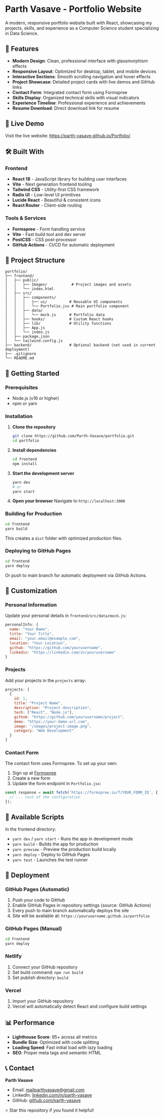 # Parth Vasave - Portfolio Website

A modern, responsive portfolio website built with React, showcasing my projects, skills, and experience as a Computer Science student specializing in Data Science.

## 🌟 Features

- **Modern Design**: Clean, professional interface with glassmorphism effects
- **Responsive Layout**: Optimized for desktop, tablet, and mobile devices
- **Interactive Sections**: Smooth scrolling navigation and hover effects
- **Project Showcase**: Detailed project cards with live demos and GitHub links
- **Contact Form**: Integrated contact form using Formspree
- **Skills Display**: Organized technical skills with visual indicators
- **Experience Timeline**: Professional experience and achievements
- **Resume Download**: Direct download link for resume

## 🚀 Live Demo

Visit the live website: https://parth-vasave.github.io/Portfolio/

## 🛠️ Built With

### Frontend
- **React 18** - JavaScript library for building user interfaces
- **Vite** - Next generation frontend tooling
- **Tailwind CSS** - Utility-first CSS framework
- **Radix UI** - Low-level UI primitives
- **Lucide React** - Beautiful & consistent icons
- **React Router** - Client-side routing

### Tools & Services
- **Formspree** - Form handling service
- **Vite** - Fast build tool and dev server
- **PostCSS** - CSS post-processor
- **GitHub Actions** - CI/CD for automatic deployment

## 📁 Project Structure

```
portfolio/
├── frontend/
│   ├── public/
│   │   ├── Images/           # Project images and assets
│   │   └── index.html
│   ├── src/
│   │   ├── components/
│   │   │   ├── ui/          # Reusable UI components
│   │   │   └── Portfolio.jsx # Main portfolio component
│   │   ├── data/
│   │   │   └── mock.js      # Portfolio data
│   │   ├── hooks/           # Custom React hooks
│   │   ├── lib/             # Utility functions
│   │   ├── App.js
│   │   └── index.js
│   ├── package.json
│   └── tailwind.config.js
├── backend/                 # Optional backend (not used in current deployment)
├── .gitignore
└── README.md
```

## 🚀 Getting Started

### Prerequisites
- Node.js (v16 or higher)
- npm or yarn

### Installation

1. **Clone the repository**
   ```bash
   git clone https://github.com/Parth-Vasave/portfolio.git
   cd portfolio
   ```

2. **Install dependencies**
   ```bash
   cd frontend
   npm install
   ```

3. **Start the development server**
   ```bash
   yarn dev
   # or
   yarn start
   ```

4. **Open your browser**
   Navigate to `http://localhost:3000`

### Building for Production

```bash
cd frontend
yarn build
```

This creates a `dist` folder with optimized production files.

### Deploying to GitHub Pages

```bash
cd frontend
yarn deploy
```

Or push to main branch for automatic deployment via GitHub Actions.

## 📝 Customization

### Personal Information
Update your personal details in `frontend/src/data/mock.js`:

```javascript
personalInfo: {
  name: "Your Name",
  title: "Your Title",
  email: "your.email@example.com",
  location: "Your Location",
  github: "https://github.com/yourusername",
  linkedin: "https://linkedin.com/in/yourusername"
}
```

### Projects
Add your projects in the `projects` array:

```javascript
projects: [
  {
    id: 1,
    title: "Project Name",
    description: "Project description",
    tech: ["React", "Node.js"],
    github: "https://github.com/yourusername/project",
    demo: "https://your-demo-url.com",
    image: "/images/project-image.png",
    category: "Web Development"
  }
]
```

### Contact Form
The contact form uses Formspree. To set up your own:

1. Sign up at [Formspree](https://formspree.io/)
2. Create a new form
3. Update the form endpoint in `Portfolio.jsx`:

```javascript
const response = await fetch('https://formspree.io/f/YOUR_FORM_ID', {
  // ... rest of the configuration
});
```


## 🔧 Available Scripts

In the frontend directory:

- `yarn dev` / `yarn start` - Runs the app in development mode
- `yarn build` - Builds the app for production
- `yarn preview` - Preview the production build locally
- `yarn deploy` - Deploy to GitHub Pages
- `yarn test` - Launches the test runner

## 🚀 Deployment

### GitHub Pages (Automatic)
1. Push your code to GitHub
2. Enable GitHub Pages in repository settings (source: GitHub Actions)
3. Every push to main branch automatically deploys the site
4. Site will be available at: `https://yourusername.github.io/portfolio`

### GitHub Pages (Manual)
```bash
cd frontend
yarn deploy
```

### Netlify
1. Connect your GitHub repository
2. Set build command: `npm run build`
3. Set publish directory: `build`

### Vercel
1. Import your GitHub repository
2. Vercel will automatically detect React and configure build settings

## 📊 Performance

- **Lighthouse Score**: 95+ across all metrics
- **Bundle Size**: Optimized with code splitting
- **Loading Speed**: Fast initial load with lazy loading
- **SEO**: Proper meta tags and semantic HTML


## 📞 Contact

**Parth Vasave**
- Email: mailparthvasave@gmail.com
- LinkedIn: [linkedin.com/in/parth-vasave](https://linkedin.com/in/parth-vasave)
- GitHub: [github.com/parth-vasave](https://github.com/parth-vasave)


⭐ Star this repository if you found it helpful!
